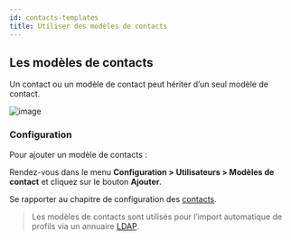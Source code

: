```yaml
---
id: contacts-templates
title: Utiliser des modèles de contacts
---
```


## Les modèles de contacts

Un contact ou un modèle de contact peut hériter d’un seul modèle de contact.

![image](../../assets/configuration/09contactmodel.png)

### Configuration

Pour ajouter un modèle de contacts :

Rendez-vous dans le menu **Configuration > Utilisateurs > Modèles de contact** et
cliquez sur le bouton **Ajouter**.

Se rapporter au chapitre de configuration des [contacts](contacts-create.html). 

> Les modèles de contacts
> sont utilisés pour l’import automatique de profils via un annuaire
> [LDAP](../../administration/parameters/ldap.html).
